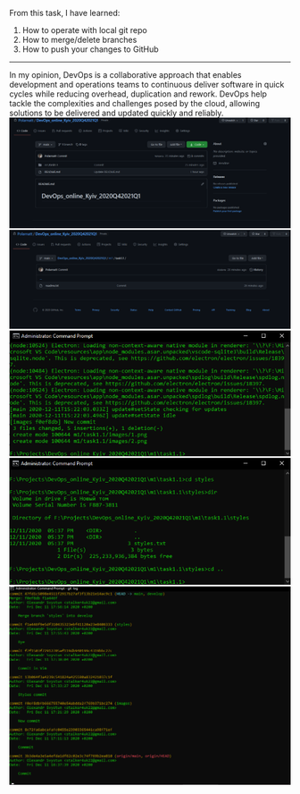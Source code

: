  From this task, I have learned:
 1. How to operate with local git repo
 2. How to merge/delete branches
 3. How to push your changes to GitHub

-------------------

In my opinion, DevOps is a collaborative approach that enables development and 
operations teams to continuous deliver software in quick cycles while reducing
overhead, duplication and rework.
DevOps help tackle the complexities and challenges posed by the cloud, allowing solutions to be delivered and updated quickly and reliably.
![Image 1](images/1.png)
![Image 2](images/2.png)
![Image 3](images/3.png)
![Image 4](images/4.png)
![Image 5](images/5.png)
